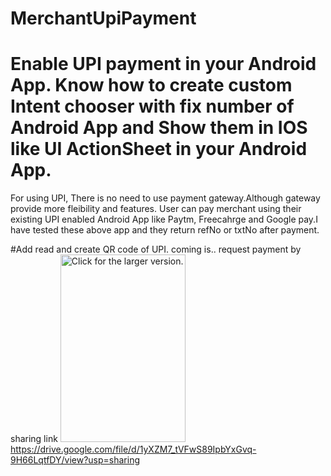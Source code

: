 # MerchantUpiPayment 
# Enable UPI payment in your Android App. Know how to create custom Intent chooser with fix number of Android App and Show them in IOS like UI ActionSheet in your Android App.

For using UPI, There is no need to use payment gateway.Although gateway provide more fleibility and features. User can pay merchant using their existing UPI enabled Android App like Paytm, Freecahrge and Google pay.I have tested these above app and they return refNo or txtNo after payment.

#Add read and create QR code of UPI.
coming is.. request payment by sharing link
<a href="https://drive.google.com/uc?export=view&id=1yXZM7_tVFwS89IpbYxGvq-9H66LqtfDY"><img src="https://drive.google.com/uc?export=view&id=1yXZM7_tVFwS89IpbYxGvq-9H66LqtfDY" style="width: 200px; max-width: 100%; height: 300px" title="Click for the larger version." /></a>
https://drive.google.com/file/d/1yXZM7_tVFwS89IpbYxGvq-9H66LqtfDY/view?usp=sharing

